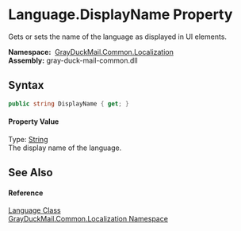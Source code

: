 Language.DisplayName Property
=============================
Gets or sets the name of the language as displayed in UI elements.

  **Namespace:**  [GrayDuckMail.Common.Localization][1]  
  **Assembly:** gray-duck-mail-common.dll

Syntax
------

```csharp
public string DisplayName { get; }
```

#### Property Value
Type: [String][2]  
 The display name of the language. 

See Also
--------

#### Reference
[Language Class][3]  
[GrayDuckMail.Common.Localization Namespace][1]  

[1]: ../README.md
[2]: https://docs.microsoft.com/dotnet/api/system.string
[3]: README.md